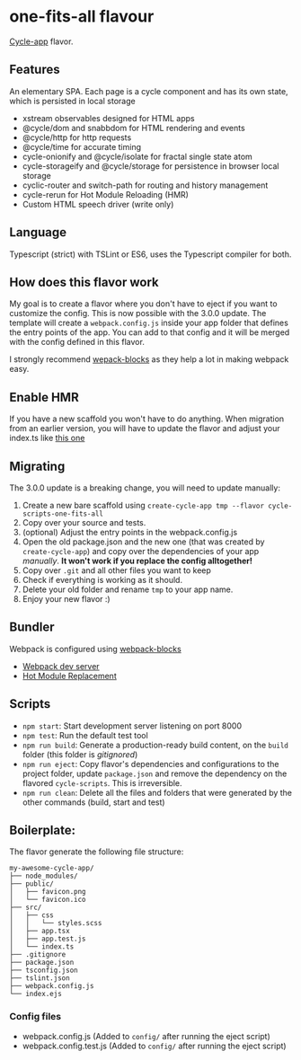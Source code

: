 # one-fits-all flavour

[Cycle-app](https://github.com/cyclejs-community/create-cycle-app) flavor.

## Features

An elementary SPA. Each page is a cycle component and has its own state, which is persisted in local storage

* xstream observables designed for HTML apps
* @cycle/dom and snabbdom for HTML rendering and events
* @cycle/http for http requests
* @cycle/time for accurate timing
* cycle-onionify and @cycle/isolate for fractal single state atom
* cycle-storageify and @cycle/storage for persistence in browser local storage
* cyclic-router and switch-path for routing and history management
* cycle-rerun for Hot Module Reloading (HMR)
* Custom HTML speech driver (write only)

## Language

Typescript (strict) with TSLint or ES6, uses the Typescript compiler for both.

## How does this flavor work

My goal is to create a flavor where you don't have to eject if you want to customize the config. This is now possible with the 3.0.0 update. The template will create a `webpack.config.js` inside your app folder that defines the entry points of the app. You can add to that config and it will be merged with the config defined in this flavor.

I strongly recommend [wepack-blocks](https://github.com/andywer/webpack-blocks) as they help a lot in making webpack easy.

## Enable HMR

If you have a new scaffold you won't have to do anything.
When migration from an earlier version, you will have to update the flavor and adjust your index.ts like [this one](https://github.com/cyclejs-community/create-cycle-app-flavors/blob/master/packages/cycle-scripts-one-fits-all/template/src/index.ts)

## Migrating

The 3.0.0 update is a breaking change, you will need to update manually:

1. Create a new bare scaffold using `create-cycle-app tmp --flavor cycle-scripts-one-fits-all`
2. Copy over your source and tests.
3. (optional) Adjust the entry points in the webpack.config.js
4. Open the old package.json and the new one (that was created by `create-cycle-app`) and copy over the dependencies of your app _manually_. **It won't work if you replace the config alltogether!**
5. Copy over `.git` and all other files you want to keep
6. Check if everything is working as it should.
7. Delete your old folder and rename `tmp` to your app name.
8. Enjoy your new flavor :)
 
## Bundler

Webpack is configured using [webpack-blocks](https://github.com/andywer/webpack-blocks)
* [Webpack dev server](https://webpack.js.org/configuration/dev-server)
* [Hot Module Replacement](https://webpack.js.org/concepts/hot-module-replacement/)

## Scripts

- `npm start`: Start development server listening on port 8000
- `npm test`: Run the default test tool
- `npm run build`: Generate a production-ready build content, on the `build` folder (this folder is *gitignored*)
- `npm run eject`: Copy flavor's dependencies and configurations to the project folder, update `package.json` and remove the dependency on the flavored `cycle-scripts`. This is irreversible.
- `npm run clean`: Delete all the files and folders that were generated by the other commands (build, start and test)


## Boilerplate:

The flavor generate the following file structure:

```
my-awesome-cycle-app/
├── node_modules/
├── public/
│   ├── favicon.png
│   └── favicon.ico
├── src/
│   ├── css
│   │   └── styles.scss
│   ├── app.tsx
│   ├── app.test.js
│   └── index.ts
├── .gitignore
├── package.json
├── tsconfig.json
├── tslint.json
├── webpack.config.js
└── index.ejs
```

### Config files
* webpack.config.js (Added to `config/` after running the eject script)
* webpack.config.test.js (Added to `config/` after running the eject script)
